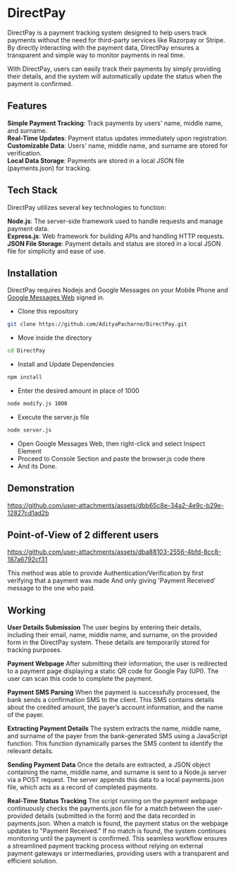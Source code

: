 # DirectPay

DirectPay is a payment tracking system designed to help users track payments without the need for third-party services like Razorpay or Stripe. By directly interacting with the payment data, DirectPay ensures a transparent and simple way to monitor payments in real time.

With DirectPay, users can easily track their payments by simply providing their details, and the system will automatically update the status when the payment is confirmed.

## Features

**Simple Payment Tracking**: Track payments by users' name, middle name, and surname.  
**Real-Time Updates**: Payment status updates immediately upon registration.<br>
**Customizable Data**: Users' name, middle name, and surname are stored for verification.<br>
**Local Data Storage**: Payments are stored in a local JSON file (payments.json) for tracking.<br>

## Tech Stack

DirectPay utilizes several key technologies to function:

**Node.js**: The server-side framework used to handle requests and manage payment data.<br>
**Express.js**: Web framework for building APIs and handling HTTP requests.<br>
**JSON File Storage**: Payment details and status are stored in a local JSON file for simplicity and ease of use.<br>

## Installation

DirectPay requires Nodejs and Google Messages on your Mobile Phone and [Google Messages Web](https://messages.google.com/web/authentication) signed in.

- Clone this repository
```bash
git clone https://github.com/AdityaPacharne/DirectPay.git
```

- Move inside the directory
```bash
cd DirectPay
```

- Install and Update Dependencies
```bash
npm install
```

- Enter the desired amount in place of 1000
```bash
node modify.js 1000
```

- Execute the server.js file
```bash
node server.js
```

- Open Google Messages Web, then right-click and select Inspect Element
- Proceed to Console Section and paste the browser.js code there
- And its Done.

## Demonstration

https://github.com/user-attachments/assets/dbb65c8e-34a2-4e9c-b29e-12827cd1ad2b

## Point-of-View of 2 different users

https://github.com/user-attachments/assets/dba88103-2556-4bfd-8cc8-187a6792cf31

This method was able to provide Authentication/Verification by first verifying that a payment was made
And only giving 'Payment Received' message to the one who paid.

## Working

**User Details Submission**
The user begins by entering their details, including their email, name, middle name, and surname, on the provided form in the DirectPay system. These details are temporarily stored for tracking purposes.

**Payment Webpage**
After submitting their information, the user is redirected to a payment page displaying a static QR code for Google Pay (UPI). The user can scan this code to complete the payment.

**Payment SMS Parsing**
When the payment is successfully processed, the bank sends a confirmation SMS to the client. This SMS contains details about the credited amount, the payer’s account information, and the name of the payer.

**Extracting Payment Details**
The system extracts the name, middle name, and surname of the payer from the bank-generated SMS using a JavaScript function. This function dynamically parses the SMS content to identify the relevant details.

**Sending Payment Data**
Once the details are extracted, a JSON object containing the name, middle name, and surname is sent to a Node.js server via a POST request. The server appends this data to a local payments.json file, which acts as a record of completed payments.

**Real-Time Status Tracking**
The script running on the payment webpage continuously checks the payments.json file for a match between the user-provided details (submitted in the form) and the data recorded in payments.json.
When a match is found, the payment status on the webpage updates to "Payment Received."
If no match is found, the system continues monitoring until the payment is confirmed.
This seamless workflow ensures a streamlined payment tracking process without relying on external payment gateways or intermediaries, providing users with a transparent and efficient solution.




























